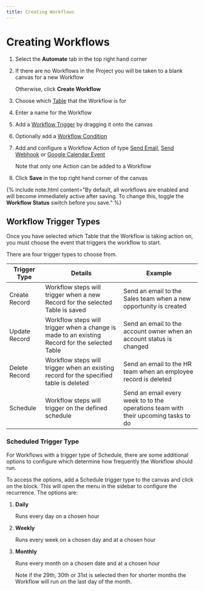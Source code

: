```yaml
---
title: Creating Workflows
---
```

# Creating Workflows

1. Select the **Automate** tab in the top right hand corner
2. If there are no Workflows in the Project you will be taken to a blank canvas for a new Workflow

   Otherwise, click **Create Workflow** 
3. Choose which [Table](/building-a-project/an-introduction-to-tables) that the Workflow is for
4. Enter a name for the Workflow
5. Add a [Workflow Trigger](/building-a-project/creating-workflows#workflow-trigger-types) by dragging it onto the canvas
6. Optionally add a [Workflow Condition](/building-a-project/adding-workflow-conditions)
7. Add and configure a Workflow Action of type [Send Email](/building-a-project/send-email-workflow-step), [Send Webhook](/building-a-project/send-webhook-action) or [Google Calendar Event](/building-a-project/google-calendar-event-action)

   Note that only one Action can be added to a Workflow
8. Click **Save** in the top right hand corner of the canvas

{% include note.html content="By default, all workflows are enabled and will become immediately active after saving. To change this, toggle the **Workflow Status** switch before you save." %}

## Workflow Trigger Types

Once you have selected which Table that the Workflow is taking action on, you must choose the event that triggers the workflow to start.

There are four trigger types to choose from.

| Trigger Type  | Details                                                                                        | Example                                                                            |
| ------------- | ---------------------------------------------------------------------------------------------- | ---------------------------------------------------------------------------------- |
| Create Record | Workflow steps will trigger when a new Record for the selected Table is saved                  | Send an email to the Sales team when a new opportunity is created                  |
| Update Record | Workflow steps will trigger when a change is made to an existing Record for the selected Table | Send an email to the account owner when an account status is changed               |
| Delete Record | Workflow steps will trigger when an existing record for the specified table is deleted         | Send an email to the HR team when an employee record is deleted                    |
| Schedule      | Workflow steps will trigger on the defined schedule                                            | Send an email every week to to the operations team with their upcoming tasks to do |



### Scheduled Trigger Type

For Workflows with a trigger type of Schedule, there are some additional options to configure which determine how frequently the Workflow should run.

To access the options, add a Schedule trigger type to the canvas and click on the block. This will open the menu in the sidebar to configure the recurrence. The options are:

1. **Daily** 

   Runs every day on a chosen hour
2. **Weekly**

   Runs every week on a chosen day and at a chosen hour
3. **Monthly**

   Runs every month on a chosen date and at a chosen hour

   Note if the 29th, 30th or 31st is selected then for shorter months the Workflow will run on the last day of the month.